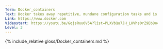 ```yaml
---
Term: Docker_containers
Text: Docker takes away repetitive, mundane configuration tasks and is used for application development
Link: https://www.docker.com
Videostart: https://youtu.be/GqjsRuu0V5A?list=PLXVbQu7JH_LHVhs0rZ9Bb8ocyKlPljkaG&t=01m38s
Level: 3
---
```


{% include_relative gloss/Docker_containers.md %}
